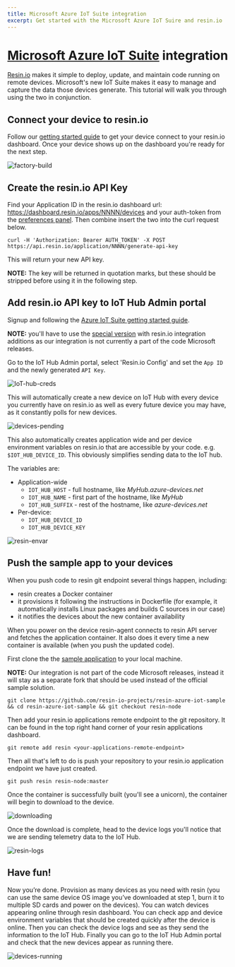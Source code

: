 ```yaml
---
title: Microsoft Azure IoT Suite integration
excerpt: Get started with the Microsoft Azure IoT Suire and resin.io
---
```


# [Microsoft Azure IoT Suite][azure] integration

[Resin.io][resin] makes it simple to deploy, update, and maintain code running on remote devices. Microsoft's new IoT Suite makes it easy to manage and capture the data those devices generate. This tutorial will walk you through using the two in conjunction.


## Connect your device to resin.io

Follow our [getting started guide][installing] to get your device connect to your resin.io dashboard. Once your device shows up on the dashboard you're ready for the next step.

![factory-build](/img/integrations/azure/factory-build.png)

## Create the resin.io API Key

Find your Application ID in the resin.io dashboard url: https://dashboard.resin.io/apps/NNNN/devices and your auth-token from the [preferences panel](https://dashboard.resin.io/preferences?tab=details). Then combine insert the two into the curl request below.

```
curl -H 'Authorization: Bearer AUTH_TOKEN' -X POST https://api.resin.io/application/NNNN/generate-api-key
```

This will return your new API key.

__NOTE:__ The key will be returned in quotation marks, but these should be stripped before using it in the following step.

## Add resin.io API key to IoT Hub Admin portal

Signup and following the [Azure IoT Suite getting started guide](http://www.microsoft.com/en-us/server-cloud/internet-of-things/getting-started.aspx).

__NOTE:__ you'll have to use the [special version][integration] with resin.io integration additions as our integration is not currently a part of the code Microsoft releases.

Go to the IoT Hub Admin portal, select 'Resin.io Config' and set the `App ID` and the newly generated `API Key`.

![IoT-hub-creds](/img/integrations/azure/iot-hub-creds.png)

This will automatically create a new device on IoT Hub with every device you currently have on resin.io as well as every future device you may have, as it constantly polls for new devices.

![devices-pending](/img/integrations/azure/devices-pending.png)

This also automatically creates application wide and per device environment variables on resin.io that are accessible by your code. e.g. `$IOT_HUB_DEVICE_ID`. This obviously simplifies sending data to the IoT hub.

The variables are:
* Application-wide
  * `IOT_HUB_HOST` - full hostname, like _MyHub.azure-devices.net_
  * `IOT_HUB_NAME` - first part of the hostname, like _MyHub_
  * `IOT_HUB_SUFFIX` - rest of the hostname, like _azure-devices.net_
* Per-device:
  * `IOT_HUB_DEVICE_ID`
  * `IOT_HUB_DEVICE_KEY`

![resin-envar](/img/integrations/azure/envar.png)

## Push the sample app to your devices

When you push code to resin git endpoint several things happen, including:
* resin creates a Docker container
* it provisions it following the instructions in Dockerfile (for example, it automatically installs Linux packages and builds C sources in our case)
* it notifies the devices about the new container availability

When you power on the device resin-agent connects to resin API server and fetches the application container. It also does it every time a new container is available (when you push the updated code).

First clone the the [sample application][sampleApp] to your local machine.

__NOTE:__ Our integration is not part of the code Microsoft releases, instead it will stay as a separate fork that should be used instead of the official sample solution.

```
git clone https://github.com/resin-io-projects/resin-azure-iot-sample && cd resin-azure-iot-sample && git checkout resin-node
```

Then add your resin.io applications remote endpoint to the git repository. It can be found in the top right hand corner of your resin applications dashboard.

```
git remote add resin <your-applications-remote-endpoint>
```

Then all that's left to do is push your repository to your resin.io application endpoint we have just created.

```
git push resin resin-node:master
```

Once the container is successfully built (you'll see a unicorn), the container will begin to download to the device.

![downloading](/img/integrations/azure/downloading.png)

Once the download is complete, head to the device logs you'll notice that we are sending telemetry data to the IoT Hub.

![resin-logs](/img/integrations/azure/logs.png)


## Have fun!

Now you’re done. Provision as many devices as you need with resin (you can use the same device OS image you’ve downloaded at step 1, burn it to multiple SD cards and power on the devices). You can watch devices appearing online through resin dashboard. You can check app and device environment variables that should be created quickly after the device is online. Then you can check the device logs and see as they send the information to the IoT Hub. Finally you can go to the IoT Hub Admin portal and check that the new devices appear as running there.

![devices-running](/img/integrations/azure/devices-running.png)

[resin]:http://resin.io
[installing]:/installing/gettingStarted
[azure]:http://www.microsoft.com/en-us/server-cloud/internet-of-things.aspx
[screencast]:https://vimeo.com/136840643
[integration]:https://github.com/resin-io-projects/resin-azure-iot-remote-monitoring
[sampleApp]:https://github.com/resin-io-projects/resin-azure-iot-sample
